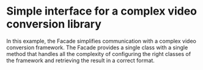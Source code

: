 # Simple interface for a complex video conversion library
  In this example, the Facade simplifies communication with a complex video conversion framework.
  The Facade provides a single class with a single method that handles all the complexity of configuring the right classes of the framework and retrieving the result in a correct format.